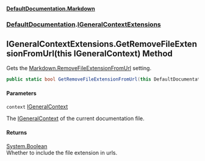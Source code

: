 #### [DefaultDocumentation\.Markdown](../../index.md 'index')
### [DefaultDocumentation](../../index.md#DefaultDocumentation 'DefaultDocumentation').[IGeneralContextExtensions](index.md 'DefaultDocumentation\.IGeneralContextExtensions')

## IGeneralContextExtensions\.GetRemoveFileExtensionFromUrl\(this IGeneralContext\) Method

Gets the [Markdown\.RemoveFileExtensionFromUrl](https://github.com/Doraku/DefaultDocumentation#MarkdownConfiguration_RemoveFileExtensionFromUrl 'https://github\.com/Doraku/DefaultDocumentation\#MarkdownConfiguration\_RemoveFileExtensionFromUrl') setting\.

```csharp
public static bool GetRemoveFileExtensionFromUrl(this DefaultDocumentation.IGeneralContext context);
```
#### Parameters

<a name='DefaultDocumentation.IGeneralContextExtensions.GetRemoveFileExtensionFromUrl(thisDefaultDocumentation.IGeneralContext).context'></a>

`context` [IGeneralContext](https://github.com/Doraku/DefaultDocumentation/blob/master/documentation/api/DefaultDocumentation/IGeneralContext/index.md 'DefaultDocumentation\.IGeneralContext')

The [IGeneralContext](https://github.com/Doraku/DefaultDocumentation/blob/master/documentation/api/DefaultDocumentation/IGeneralContext/index.md 'DefaultDocumentation\.IGeneralContext') of the current documentation file\.

#### Returns
[System\.Boolean](https://learn.microsoft.com/en-us/dotnet/api/system.boolean 'System\.Boolean')  
Whether to include the file extension in urls\.